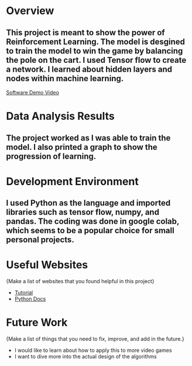# Overview

## This project is meant to show the power of Reinforcement Learning. The model is desgined to train the model to win the game by balancing the pole on the cart. I used Tensor flow to create a network. I learned about hidden layers and nodes within machine learning. 

[Software Demo Video](https://youtu.be/gTGNELz6Kko)

# Data Analysis Results

## The project worked as I was able to train the model. I also printed a graph to show the progression of learning. 

# Development Environment

## I used Python as the language and imported libraries such as tensor flow, numpy, and pandas. The coding was done in google colab, which seems to be a popular choice for small personal projects. 

# Useful Websites

{Make a list of websites that you found helpful in this project}
* [Tutorial](https://gsurma.medium.com/cartpole-introduction-to-reinforcement-learning-ed0eb5b58288)
* [Python Docs](https://docs.python.org/3/)

# Future Work

{Make a list of things that you need to fix, improve, and add in the future.}
* I would like to learn about how to apply this to more video games
* I want to dive more into the actual design of the algorithms 
